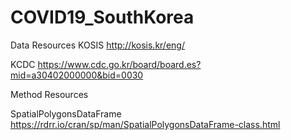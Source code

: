# COVID19_SouthKorea
Data Resources
KOSIS http://kosis.kr/eng/

KCDC  https://www.cdc.go.kr/board/board.es?mid=a30402000000&bid=0030


Method Resources

SpatialPolygonsDataFrame https://rdrr.io/cran/sp/man/SpatialPolygonsDataFrame-class.html
